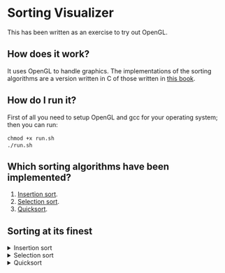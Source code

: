 # Sorting Visualizer
This has been written as an exercise to try out OpenGL.

## How does it work?
It uses OpenGL to handle graphics. The implementations of the sorting algorithms are a version written in C of those written in [this book](https://www.amazon.it/Introduction-Algorithms-Thomas-H-Cormen/dp/0262033844).

## How do I run it?
First of all you need to setup OpenGL and gcc for your operating system; then you can run:

    chmod +x run.sh
    ./run.sh

## Which sorting algorithms have been implemented?
1. [Insertion sort](https://en.wikipedia.org/wiki/Insertion_sort). 
2. [Selection sort](https://en.wikipedia.org/wiki/Selection_sort).
3. [Quicksort](https://en.wikipedia.org/wiki/Quicksort).

## Sorting at its finest

<details>
  <summary>Insertion sort</summary>  
This is the final result.  

![Insertion sort](GIFs/insertionsort.gif)  
</details>  

<details>
  <summary>Selection sort</summary>  
This is the final result.  

![Selection sort](GIFs/selectionsort.gif)
</details>

<details>
  <summary>Quicksort</summary>  
This is the final result.  

![Quicksort](GIFs/quicksort.gif)

</details>
